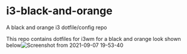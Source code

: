 # i3-black-and-orange
A black and orange i3 dotfile/config repo

This repo contains dotfiles for i3wm for a black and orange look shown below![Screenshot from 2021-09-07 19-53-40](https://user-images.githubusercontent.com/90291414/132424983-13fa5aa5-cc34-47f9-b9c6-fd57df4e8b34.png)


